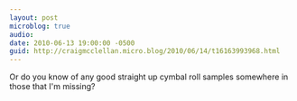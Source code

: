 ```yaml
---
layout: post
microblog: true
audio: 
date: 2010-06-13 19:00:00 -0500
guid: http://craigmcclellan.micro.blog/2010/06/14/t16163993968.html
---
```

Or do you know of any good straight up cymbal roll samples somewhere in those that I'm missing?
